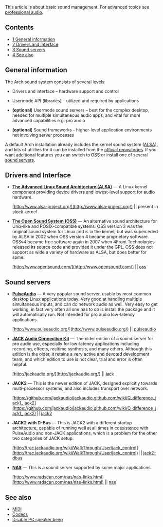 This article is about basic sound management. For advanced topics see [professional audio](/index.php/Professional_audio "Professional audio").

## Contents

*   [1 General information](#General_information)
*   [2 Drivers and Interface](#Drivers_and_Interface)
*   [3 Sound servers](#Sound_servers)
*   [4 See also](#See_also)

## General information

The Arch sound system consists of several levels:

*   Drivers and interface – hardware support and control

*   Usermode API (libraries) – utilized and required by applications

*   **(optional)** Usermode sound servers – best for the complex desktop, needed for multiple simultaneous audio apps, and vital for more advanced capabilities e.g. pro audio

*   **(optional)** Sound frameworks – higher-level application environments not involving server processes

A default Arch installation already includes the kernel sound system ([ALSA](/index.php/ALSA "ALSA")), and lots of utilities for it can be installed from the [official repositories](/index.php/Official_repositories "Official repositories"). If you want additional features you can switch to [OSS](/index.php/OSS "OSS") or install one of several [sound servers](https://en.wikipedia.org/wiki/sound_server "wikipedia:sound server").

## Drivers and Interface

*   **[The Advanced Linux Sound Architecture (ALSA)](/index.php/ALSA "ALSA")** — A Linux kernel component providing device drivers and lowest-level support for audio hardware.

	[http://www.alsa-project.org/](http://www.alsa-project.org/) || present in stock kernel

*   **[The Open Sound System (OSS)](/index.php/OSS "OSS")** — An alternative sound architecture for Unix-like and POSIX-compatible systems. OSS version 3 was the original sound system for Linux and is in the kernel, but was superceded by ALSA in 2002 when OSS version 4 became proprietary software. OSSv4 became free software again in 2007 when 4Front Technologies released its source code and provided it under the GPL. OSS does not support as wide a variety of hardware as ALSA, but does better for some.

	[http://www.opensound.com/](http://www.opensound.com/) || [oss](https://aur.archlinux.org/packages/oss/)

## Sound servers

*   **[PulseAudio](/index.php/PulseAudio "PulseAudio")** — A very popular sound server, usable by most common desktop Linux applications today. Very good at handling multiple simultaneous inputs, and can do network audio as well. Very easy to get working, in fact very often all one has to do is install the package and it will automatically run. Not intended for pro audio low-latency applications.

	[http://www.pulseaudio.org/](http://www.pulseaudio.org/) || [pulseaudio](https://www.archlinux.org/packages/?name=pulseaudio)

*   **[JACK Audio Connection Kit](/index.php/JACK_Audio_Connection_Kit "JACK Audio Connection Kit")** — The older edition of a sound server for pro audio use, especially for low-latency applications including recording, effects, realtime synthesis, and many others. Although this edition is the older, it retains a very active and devoted development team, and which edition to use is not clear, trial and error is often helpful.

	[http://jackaudio.org/](http://jackaudio.org/) || [jack](https://www.archlinux.org/packages/?name=jack)

*   **JACK2** — This is the newer edition of JACK, designed explicitly towards multi-processor systems, and also includes transport over network.

	[https://github.com/jackaudio/jackaudio.github.com/wiki/Q_difference_jack1_jack2](https://github.com/jackaudio/jackaudio.github.com/wiki/Q_difference_jack1_jack2) || [jack2](https://www.archlinux.org/packages/?name=jack2)

*   **JACK2 with D-Bus** — This is JACK2 with a different startup architecture, capable of running well at all times in coexistence with PulseAudio and non-JACK applications, which is a problem for the other two categories of JACK setup.

	[http://trac.jackaudio.org/wiki/WalkThrough/User/jack_control](http://trac.jackaudio.org/wiki/WalkThrough/User/jack_control) || [jack2-dbus](https://www.archlinux.org/packages/?name=jack2-dbus)

*   **[NAS](https://en.wikipedia.org/wiki/Network_Audio_System "wikipedia:Network Audio System")** — This is a sound server supported by some major applications.

	[http://www.radscan.com/nas/nas-links.html](http://www.radscan.com/nas/nas-links.html) || [nas](https://aur.archlinux.org/packages/nas/)

## See also

*   [MIDI](/index.php/MIDI "MIDI")
*   [Codecs](/index.php/Codecs "Codecs")
*   [Disable PC speaker beep](/index.php/Disable_PC_speaker_beep "Disable PC speaker beep")